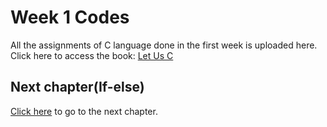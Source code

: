 # Week 1 Codes
All the assignments of C language done in the first week is uploaded here.  
Click here to access the book: [Let Us C](https://github.com/TheCoderAvinash/JKC-Assignments/blob/main/Let%20us%20C%20by%20Yashwant%20Kanetkar.pdf)

## Next chapter(If-else) 
[Click here](https://github.com/TheCoderAvinash/JKC-Assignments/tree/main/If-else) to go to the next chapter.
